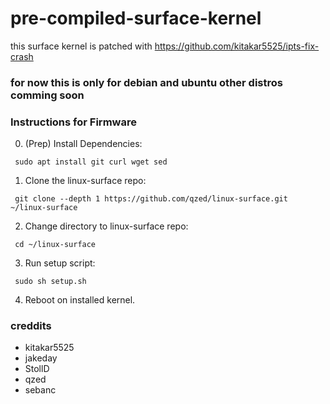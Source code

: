 # pre-compiled-surface-kernel
this surface kernel is patched with https://github.com/kitakar5525/ipts-fix-crash

### for now this is only for debian and ubuntu other distros comming soon

### Instructions for Firmware

0. (Prep) Install Dependencies:
  ```
   sudo apt install git curl wget sed
  ```
1. Clone the linux-surface repo:
  ```
   git clone --depth 1 https://github.com/qzed/linux-surface.git ~/linux-surface
  ```
2. Change directory to linux-surface repo:
  ```
   cd ~/linux-surface
  ```
3. Run setup script:
  ```
   sudo sh setup.sh
  ```
4. Reboot on installed kernel.


### creddits

- kitakar5525
- jakeday
- StollD
- qzed 
- sebanc

